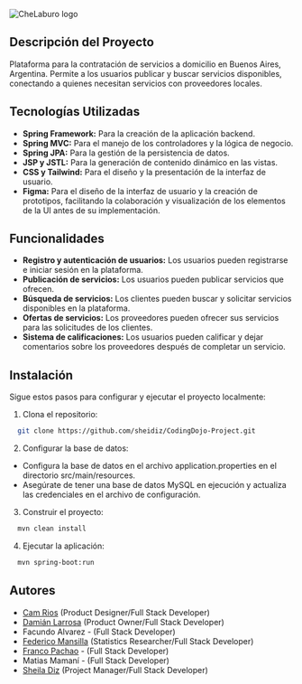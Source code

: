 ![CheLaburo logo](https://i.postimg.cc/y8p3hzYX/chelaburo-icon.png)

## Descripción del Proyecto
Plataforma para la contratación de servicios a domicilio en Buenos Aires, Argentina. Permite a los usuarios publicar y buscar servicios disponibles, conectando a quienes necesitan servicios con proveedores locales.

## Tecnologías Utilizadas
- **Spring Framework:** Para la creación de la aplicación backend.
- **Spring MVC:** Para el manejo de los controladores y la lógica de negocio. 
- **Spring JPA:** Para la gestión de la persistencia de datos.
- **JSP y JSTL:** Para la generación de contenido dinámico en las vistas.
- **CSS y Tailwind:** Para el diseño y la presentación de la interfaz de usuario.
- **Figma:** Para el diseño de la interfaz de usuario y la creación de prototipos, facilitando la colaboración y visualización de los elementos de la UI antes de su implementación.

## Funcionalidades
- **Registro y autenticación de usuarios:** Los usuarios pueden registrarse e iniciar sesión en la plataforma.
- **Publicación de servicios:** Los usuarios pueden publicar servicios que ofrecen.
- **Búsqueda de servicios:** Los clientes pueden buscar y solicitar servicios disponibles en la plataforma.
- **Ofertas de servicios:** Los proveedores pueden ofrecer sus servicios para las solicitudes de los clientes.
- **Sistema de calificaciones:** Los usuarios pueden calificar y dejar comentarios sobre los proveedores después de completar un servicio.

## Instalación
Sigue estos pasos para configurar y ejecutar el proyecto localmente:

1. Clona el repositorio:
```bash
  git clone https://github.com/sheidiz/CodingDojo-Project.git
```
2. Configurar la base de datos:
- Configura la base de datos en el archivo application.properties en el directorio src/main/resources.
- Asegúrate de tener una base de datos MySQL en ejecución y actualiza las credenciales en el archivo de configuración.

3. Construir el proyecto:
```bash
  mvn clean install
```
4. Ejecutar la aplicación:
```bash
  mvn spring-boot:run
```

## Autores
- [Cam Rios](https://www.linkedin.com/in/cam-rios-2077641b5/) (Product Designer/Full Stack Developer)
- [Damián Larrosa](https://www.linkedin.com/in/dami%C3%A1n-ariel-larrosa/) (Product Owner/Full Stack Developer)
- Facundo Alvarez - (Full Stack Developer)
- [Federico Mansilla](https://www.linkedin.com/in/federico-tom%C3%A1s-mansilla-ab59651a5/) (Statistics Researcher/Full Stack Developer)
- [Franco Pachao](https://www.linkedin.com/in/franco-rom%C3%A1n-pachao-3a395b2a5/) - (Full Stack Developer)
- Matias Mamaní - (Full Stack Developer)
- [Sheila Diz](https://www.linkedin.com/in/sheila-diz/) (Project Manager/Full Stack Developer)
